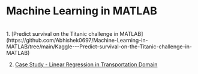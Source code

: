 # Machine Learning in MATLAB

<br>
1. [Predict survival on the Titanic challenge in MATLAB](https://github.com/Abhishek0697/Machine-Learning-in-MATLAB/tree/main/Kaggle---Predict-survival-on-the-Titanic-challenge-in-MATLAB)

2. [Case Study - Linear Regression in Transportation Domain](https://github.com/Abhishek0697/Machine-Learning-in-MATLAB/tree/main/Case%20Study%20-%20Linear%20Regression%20%20in%20Transportation%20Domain)
